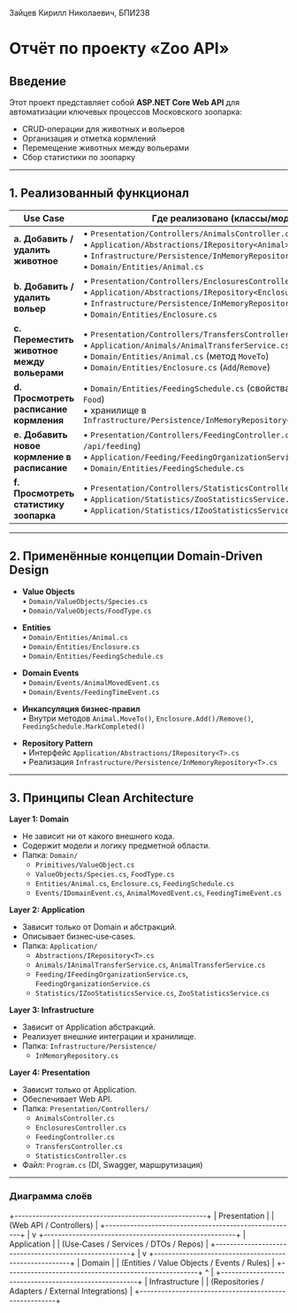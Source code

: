 Зайцев Кирилл Николаевич, БПИ238

# Отчёт по проекту «Zoo API»

## Введение
Этот проект представляет собой **ASP.NET Core Web API** для автоматизации ключевых процессов Московского зоопарка:  
- CRUD‑операции для животных и вольеров  
- Организация и отметка кормлений  
- Перемещение животных между вольерами  
- Сбор статистики по зоопарку  

---

## 1. Реализованный функционал

| Use Case                                                     | Где реализовано (классы/модули)                                                                                                                                           |
|--------------------------------------------------------------|--------------------------------------------------------------------------------------------------------------------------------------------------------------------------|
| **a. Добавить / удалить животное**                           | • `Presentation/Controllers/AnimalsController.cs`<br>• `Application/Abstractions/IRepository<Animal>.cs`<br>• `Infrastructure/Persistence/InMemoryRepository<Animal>.cs`<br>• `Domain/Entities/Animal.cs` |
| **b. Добавить / удалить вольер**                             | • `Presentation/Controllers/EnclosuresController.cs`<br>• `Application/Abstractions/IRepository<Enclosure>.cs`<br>• `Infrastructure/Persistence/InMemoryRepository<Enclosure>.cs`<br>• `Domain/Entities/Enclosure.cs` |
| **c. Переместить животное между вольерами**                  | • `Presentation/Controllers/TransfersController.cs`<br>• `Application/Animals/AnimalTransferService.cs`<br>• `Domain/Entities/Animal.cs` (метод `MoveTo`)<br>• `Domain/Entities/Enclosure.cs` (`Add`/`Remove`) |
| **d. Просмотреть расписание кормления**                      | • `Domain/Entities/FeedingSchedule.cs` (свойства `AnimalId`, `Time`, `Food`)<br>• хранилище в `Infrastructure/Persistence/InMemoryRepository<FeedingSchedule>.cs`             |
| **e. Добавить новое кормление в расписание**                 | • `Presentation/Controllers/FeedingController.cs` (POST `/api/feeding`)<br>• `Application/Feeding/FeedingOrganizationService.cs`<br>• `Domain/Entities/FeedingSchedule.cs`     |
| **f. Просмотреть статистику зоопарка**                       | • `Presentation/Controllers/StatisticsController.cs`<br>• `Application/Statistics/ZooStatisticsService.cs`<br>• `Application/Statistics/IZooStatisticsService.cs`            |

---

## 2. Применённые концепции Domain‑Driven Design

- **Value Objects**  
  • `Domain/ValueObjects/Species.cs`  
  • `Domain/ValueObjects/FoodType.cs`  

- **Entities**  
  • `Domain/Entities/Animal.cs`  
  • `Domain/Entities/Enclosure.cs`  
  • `Domain/Entities/FeedingSchedule.cs`  

- **Domain Events**  
  • `Domain/Events/AnimalMovedEvent.cs`  
  • `Domain/Events/FeedingTimeEvent.cs`  

- **Инкапсуляция бизнес‑правил**  
  • Внутри методов `Animal.MoveTo()`, `Enclosure.Add()/Remove()`, `FeedingSchedule.MarkCompleted()`  

- **Repository Pattern**  
  • Интерфейс `Application/Abstractions/IRepository<T>.cs`  
  • Реализация `Infrastructure/Persistence/InMemoryRepository<T>.cs`  

---

## 3. Принципы Clean Architecture

**Layer 1: Domain**  
- Не зависит ни от какого внешнего кода.  
- Содержит модели и логику предметной области.  
- Папка: `Domain/`  
  - `Primitives/ValueObject.cs`  
  - `ValueObjects/Species.cs`, `FoodType.cs`  
  - `Entities/Animal.cs`, `Enclosure.cs`, `FeedingSchedule.cs`  
  - `Events/IDomainEvent.cs`, `AnimalMovedEvent.cs`, `FeedingTimeEvent.cs`  

**Layer 2: Application**  
- Зависит только от Domain и абстракций.  
- Описывает бизнес‑use‑cases.  
- Папка: `Application/`  
  - `Abstractions/IRepository<T>.cs`  
  - `Animals/IAnimalTransferService.cs`, `AnimalTransferService.cs`  
  - `Feeding/IFeedingOrganizationService.cs`, `FeedingOrganizationService.cs`  
  - `Statistics/IZooStatisticsService.cs`, `ZooStatisticsService.cs`  

**Layer 3: Infrastructure**  
- Зависит от Application абстракций.  
- Реализует внешние интеграции и хранилище.  
- Папка: `Infrastructure/Persistence/`  
  - `InMemoryRepository.cs`  

**Layer 4: Presentation**  
- Зависит только от Application.  
- Обеспечивает Web API.  
- Папка: `Presentation/Controllers/`  
  - `AnimalsController.cs`  
  - `EnclosuresController.cs`  
  - `FeedingController.cs`  
  - `TransfersController.cs`  
  - `StatisticsController.cs`  
- Файл: `Program.cs` (DI, Swagger, маршрутизация)

---

### Диаграмма слоёв

+------------------------------------------------------+
|                   Presentation                       |
|              (Web API / Controllers)                 |
+------------------------------------------------------+
                            |
                            v
+------------------------------------------------------+
|                    Application                       |
|         (Use‑Cases / Services / DTOs / Repos)        |
+------------------------------------------------------+
                            |
                            v
+------------------------------------------------------+
|                       Domain                         |
|        (Entities / Value Objects / Events / Rules)   |
+------------------------------------------------------+
                            ^
                            |
+------------------------------------------------------+
|                  Infrastructure                      |
|   (Repositories / Adapters / External Integrations)  |
+------------------------------------------------------+
